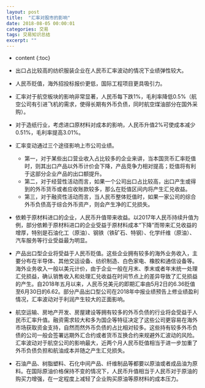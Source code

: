 ```yaml
---
layout: post
title:  "汇率对股市的影响"
date: 2018-08-05 00:00:01
categories: 交易
tags: 交易知识总结
excerpt: ""
---
```


* content
{:toc}


* 出口占比较高的纺织服装企业在人民币汇率波动的情况下业绩弹性较大。

* 人民币贬值，海外招投标报价更低，国际工程项目更具吸引力。

* 汇率对于航空板块的影响非常显著，人民币每下跌1%，毛利率降低0.5%（航空公司有引进飞机的需求，使得长期有外币负债，同时航空煤油部分在国外采购）。

* 对于造纸行业，考虑进口原材料对成本的影响，人民币升值2%可使成本减少0.51%，毛利率提高3.01%。


* 汇率变动通过三个途径影响上市公司业绩。
  + 第一，对于某些出口营业收入占比较多的企业来讲，当本国货币汇率贬值时，则其出口产品以外币计价会下降，产品竞争力相对提高；贬值将有利于这部分企业产品的出口额提升。
  + 第二，对于经营性活动而言，如果一个公司出口占比较高，出口产生或得到的外币货币或者应收账款较多，那么在贬值区间内将产生汇兑收益。
  + 第三，对于融资性活动而言，当人民币整体贬值时，如果一家公司的综合外币负债高于综合外币资产，则会产生净的汇兑损失。

* 依赖于原材料进口的企业，人民币升值带来收益。以2017年人民币持续升值为例，部分依赖于原材料进口的企业受益于原材料成本“下降”而带来汇兑收益的增厚，特别是石油化工（原油）、钢铁（铁矿石、特钢）、化学纤维（原油）、汽车服务等行业受益最为明显。

* 产品出口型企业将受益于人民币贬值。这些企业拥有较多的海外业务收入，主要分布在半导体、其他交运设备、纺织制造、白色家电、橡胶和通信设备等。海外业务收入一般以美元计价，由于企业一般在月末、季末或者年末统一处理汇兑损益，确认销售收入和处理汇兑收益在时间节点上的差异导致了汇兑损益的产生。自2018年五月以来，人民币兑美元的即期汇率由5月2日的6.36贬值至6月30日的6.62。部分产品出口型公司在2018年中报业绩预告上修业绩盈利情况，汇率波动对于利润产生较大的正面影响。

* 航空运输、房地产开发、房屋建设等拥有较多的外币负债的行业将会受益于人民币汇率升值。融资需求较大和多为国企等特征决定了这些公司更容易在海外市场获取资金支持，自然而然外币负债的占比相对较多。这些持有较多外币负债的公司一般会签署远期外汇合约或者货币互换合约来规避外汇波动的风险。汇率波动对于航空公司的影响最大，近两个月人民币贬值相当于进一步加重了外币负债负担和航油成本并随之产生汇兑损失。

* 石油产品、树脂塑料、石化中间产品、纤维制品等都要以原油或者成品油为原料。在国际原油价格保持不变的情况下，人民币升值相当于人民币对于原油的购买力增强，在一定程度上减轻了企业购买原油等原材料的成本压力。










